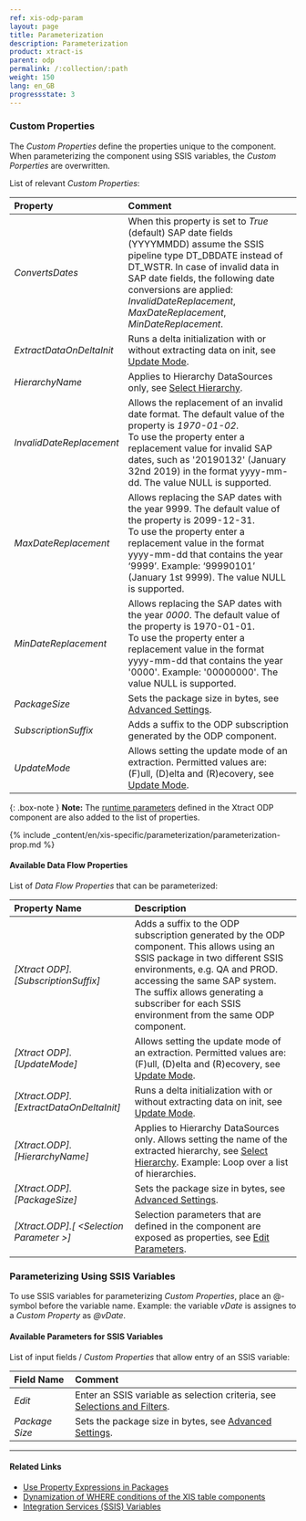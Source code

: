 ```yaml
---
ref: xis-odp-param
layout: page
title: Parameterization
description: Parameterization
product: xtract-is
parent: odp
permalink: /:collection/:path
weight: 150
lang: en_GB
progressstate: 3
---
```


<link rel="canonical" href="https://help.theobald-software.com/en/xtract-is/table/table-parametrization" />

### Custom Properties

The *Custom Properties* define the properties unique to the component.
When parameterizing the component using SSIS variables, the *Custom Porperties* are overwritten.

List of relevant *Custom Properties*:

|Property|Comment|
|:----|:----|
| *ConvertsDates* | When this property is set to *True* (default) SAP date fields (YYYYMMDD) assume the SSIS pipeline type DT_DBDATE instead of DT_WSTR. In case of invalid data in SAP date fields, the following date conversions are applied: <br>*InvalidDateReplacement*, *MaxDateReplacement*, *MinDateReplacement*. |
| *ExtractDataOnDeltaInit* | Runs a delta initialization with or without extracting data on init, see [Update Mode](./odp-define#update-mode).|
| *HierarchyName* | Applies to Hierarchy DataSources only, see [Select Hierarchy](./odp-extractors#hierarchies).|
| *InvalidDateReplacement* | Allows the replacement of an invalid date format. The default value of the property is *1970-01-02*. <br>To use the property enter a replacement value for invalid SAP dates, such as '20190132' (January 32nd  2019) in the format yyyy-mm-dd. The value NULL is supported.|
| *MaxDateReplacement* | Allows replacing the SAP dates with the year 9999. The default value of the property is 2099-12-31. <br>To use the property enter a replacement value in the format yyyy-mm-dd that contains the year ‘9999’. Example: ‘99990101’ (January 1st 9999). The value NULL is supported.|
| *MinDateReplacement* | Allows replacing the SAP dates with the year *0000*. The default value of the property is 1970-01-01. <br>To use the property enter a replacement value in the format yyyy-mm-dd that contains the year '0000'. Example: '00000000'. The value NULL is supported.|
| *PackageSize* | Sets the package size in bytes, see [Advanced Settings](./odp-settings#advanced-settings).|
| *SubscriptionSuffix* | Adds a suffix to the ODP subscription generated by the ODP component.|
| *UpdateMode* | Allows setting the update mode of an extraction. Permitted values are: (F)ull, (D)elta and (R)ecovery, see [Update Mode](./odp-define#update-mode).|

{: .box-note }
**Note:** The [runtime parameters](./odp-settings#edit-parameters) defined in the Xtract ODP component are also added to the list of properties.


{% include _content/en/xis-specific/parameterization/parameterization-prop.md  %}

#### Available Data Flow Properties
List of *Data Flow Properties* that can be parameterized:

|Property Name|Description|
|:----|:----|
| *[Xtract ODP].[SubscriptionSuffix]*| Adds a suffix to the ODP subscription generated by the ODP component. This allows using an SSIS package in two different SSIS environments, e.g. QA and PROD. accessing the same SAP system. The suffix allows generating a subscriber for each SSIS environment from the same ODP component.|
| *[Xtract ODP].[UpdateMode]*|Allows setting the update mode of an extraction. Permitted values are: (F)ull, (D)elta and (R)ecovery, see [Update Mode](./odp-define#update-mode).|
| *[Xtract.ODP].[ExtractDataOnDeltaInit]*| Runs a delta initialization with or without extracting data on init, see [Update Mode](./odp-define#update-mode).|
| *[Xtract.ODP].[HierarchyName]*| Applies to Hierarchy DataSources only. Allows setting the name of the extracted hierarchy, see [Select Hierarchy](./odp-extractors#hierarchies). Example: Loop over a list of hierarchies.  |
| *[Xtract.ODP].[PackageSize]*| Sets the package size in bytes, see [Advanced Settings](./odp-settings#advanced-settings). |
| *[Xtract.ODP].[ &lt;Selection Parameter &gt;]*| Selection parameters that are defined in the component are exposed as properties, see [Edit Parameters](./odp-settings#edit-parameters). |

### Parameterizing Using SSIS Variables

To use SSIS variables for parameterizing *Custom Properties*, place an @-symbol before the variable name.
Example: the variable *vDate* is assignes to a *Custom Property* as *@vDate*.

#### Available Parameters for SSIS Variables
List of input fields / *Custom Properties* that allow entry of an SSIS variable:

|Field Name|Comment|
|:----|:----|
| *Edit*|Enter an SSIS variable as selection criteria, see [Selections and Filters](./odp-define#selections-and-filters).|
| *Package Size*| Sets the package size in bytes, see [Advanced Settings](./odp-settings#advanced-settings). |


****
#### Related Links
- [Use Property Expressions in Packages](https://docs.microsoft.com/en-us/sql/integration-services/expressions/use-property-expressions-in-packages?view=sql-server-ver15)
- [Dynamization of WHERE conditions of the XIS table components](https://kb.theobald-software.com/tables/xtract-is-Dynamization-of-WHERE-conditions-of-the-XIS-table-components)
- [Integration Services (SSIS) Variables](https://docs.microsoft.com/en-us/sql/integration-services/integration-services-ssis-variables?view=sql-server-ver15)